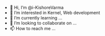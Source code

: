 - 👋 Hi, I’m @i-KishoreVarma
- 👀 I’m interested in Kernel, Web development
- 🌱 I’m currently learning ...
- 💞️ I’m looking to collaborate on ...
- 📫 How to reach me ...

<!---
i-KishoreVarma/i-KishoreVarma is a ✨ special ✨ repository because its `README.md` (this file) appears on your GitHub profile.
You can click the Preview link to take a look at your changes.
--->
